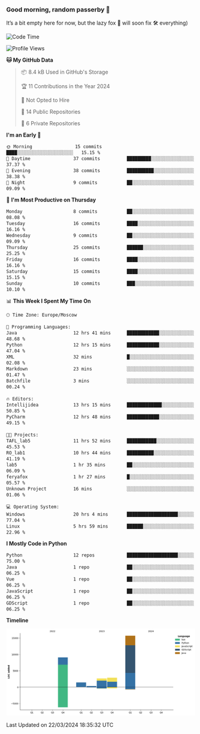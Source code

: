 ### Good morning, random passerby 👋

It’s a bit empty here for now, but the lazy fox 🦊 will soon fix 🛠️ everything)


<!--
**FeryaFox/FeryaFox** is a ✨ _special_ ✨ repository because its `README.md` (this file) appears on your GitHub profile.

Here are some ideas to get you started:

- 🔭 I’m currently working on ...
- 🌱 I’m currently learning ...
- 👯 I’m looking to collaborate on ...
- 🤔 I’m looking for help with ...
- 💬 Ask me about ...
- 📫 How to reach me: ...
- 😄 Pronouns: ...
- ⚡ Fun fact: ...
-->

<!--START_SECTION:waka-->
![Code Time](http://img.shields.io/badge/Code%20Time-59%20hrs%2042%20mins-blue)

![Profile Views](http://img.shields.io/badge/Profile%20Views-0-blue)

**🐱 My GitHub Data** 

> 📦 8.4 kB Used in GitHub's Storage 
 > 
> 🏆 11 Contributions in the Year 2024
 > 
> 🚫 Not Opted to Hire
 > 
> 📜 14 Public Repositories 
 > 
> 🔑 6 Private Repositories 
 > 
**I'm an Early 🐤** 

```text
🌞 Morning                15 commits          ████░░░░░░░░░░░░░░░░░░░░░   15.15 % 
🌆 Daytime                37 commits          █████████░░░░░░░░░░░░░░░░   37.37 % 
🌃 Evening                38 commits          ██████████░░░░░░░░░░░░░░░   38.38 % 
🌙 Night                  9 commits           ██░░░░░░░░░░░░░░░░░░░░░░░   09.09 % 
```
📅 **I'm Most Productive on Thursday** 

```text
Monday                   8 commits           ██░░░░░░░░░░░░░░░░░░░░░░░   08.08 % 
Tuesday                  16 commits          ████░░░░░░░░░░░░░░░░░░░░░   16.16 % 
Wednesday                9 commits           ██░░░░░░░░░░░░░░░░░░░░░░░   09.09 % 
Thursday                 25 commits          ██████░░░░░░░░░░░░░░░░░░░   25.25 % 
Friday                   16 commits          ████░░░░░░░░░░░░░░░░░░░░░   16.16 % 
Saturday                 15 commits          ████░░░░░░░░░░░░░░░░░░░░░   15.15 % 
Sunday                   10 commits          ███░░░░░░░░░░░░░░░░░░░░░░   10.10 % 
```


📊 **This Week I Spent My Time On** 

```text
🕑︎ Time Zone: Europe/Moscow

💬 Programming Languages: 
Java                     12 hrs 41 mins      ████████████░░░░░░░░░░░░░   48.68 % 
Python                   12 hrs 15 mins      ████████████░░░░░░░░░░░░░   47.04 % 
XML                      32 mins             █░░░░░░░░░░░░░░░░░░░░░░░░   02.08 % 
Markdown                 23 mins             ░░░░░░░░░░░░░░░░░░░░░░░░░   01.47 % 
Batchfile                3 mins              ░░░░░░░░░░░░░░░░░░░░░░░░░   00.24 % 

🔥 Editors: 
Intellijidea             13 hrs 15 mins      █████████████░░░░░░░░░░░░   50.85 % 
PyCharm                  12 hrs 48 mins      ████████████░░░░░░░░░░░░░   49.15 % 

🐱‍💻 Projects: 
TAFL_lab5                11 hrs 52 mins      ███████████░░░░░░░░░░░░░░   45.53 % 
RO_lab1                  10 hrs 44 mins      ██████████░░░░░░░░░░░░░░░   41.19 % 
lab5                     1 hr 35 mins        ██░░░░░░░░░░░░░░░░░░░░░░░   06.09 % 
feryafox                 1 hr 27 mins        █░░░░░░░░░░░░░░░░░░░░░░░░   05.57 % 
Unknown Project          16 mins             ░░░░░░░░░░░░░░░░░░░░░░░░░   01.06 % 

💻 Operating System: 
Windows                  20 hrs 4 mins       ███████████████████░░░░░░   77.04 % 
Linux                    5 hrs 59 mins       ██████░░░░░░░░░░░░░░░░░░░   22.96 % 
```

**I Mostly Code in Python** 

```text
Python                   12 repos            ███████████████████░░░░░░   75.00 % 
Java                     1 repo              ██░░░░░░░░░░░░░░░░░░░░░░░   06.25 % 
Vue                      1 repo              ██░░░░░░░░░░░░░░░░░░░░░░░   06.25 % 
JavaScript               1 repo              ██░░░░░░░░░░░░░░░░░░░░░░░   06.25 % 
GDScript                 1 repo              ██░░░░░░░░░░░░░░░░░░░░░░░   06.25 % 
```



**Timeline**

![Lines of Code chart](https://raw.githubusercontent.com/FeryaFox/FeryaFox/master/assets/bar_graph.png)


 Last Updated on 22/03/2024 18:35:32 UTC
<!--END_SECTION:waka-->
